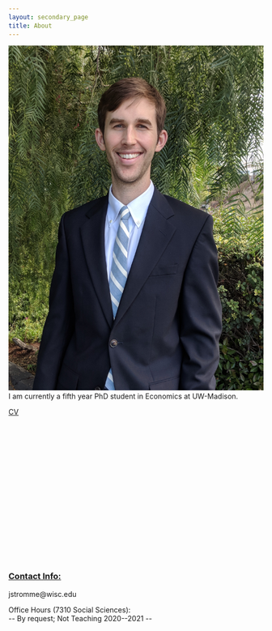 ```yaml
---
layout: secondary_page
title: About
---
```

<style>
  .makespace {
     margin-bottom: 8.1cm;
  }
  h3 {
    text-decoration: underline;
}
</style>

<p>
<img src="/headshot_oct_2018.jpg" class="about-avatar" /> I am currently a fifth year PhD student in Economics at UW-Madison. 
</p>

<p>
<a href="/jrstromme_cv.pdf">CV</a>
</p>


<p class="makespace">


<h3> Contact Info:</h3> 
   jstromme@wisc.edu
</p>

<p>
Office Hours (7310 Social Sciences): <br />
-- By request; Not Teaching 2020--2021 --
</p>



